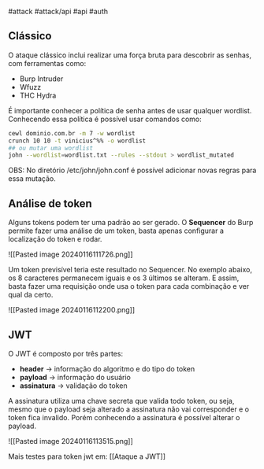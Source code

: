 #attack #attack/api #api #auth
## Clássico

O ataque clássico inclui realizar uma força bruta para descobrir as senhas, com ferramentas como:

- Burp Intruder
- Wfuzz
- THC Hydra

É importante conhecer a política de senha antes de usar qualquer wordlist. Conhecendo essa política é possível usar comandos como:

```sh
cewl dominio.com.br -m 7 -w wordlist 
crunch 10 10 -t vinicius^%% -o wordlist
## ou mutar uma wordlist
john --wordlist=wordlist.txt --rules --stdout > wordlist_mutated
```

OBS: No diretório /etc/john/john.conf é possível adicionar novas regras para essa mutação.

## Análise de token

Alguns tokens podem ter uma padrão ao ser gerado. O **Sequencer** do Burp permite fazer uma análise de um token,  basta apenas configurar a localização do token e rodar.

![[Pasted image 20240116111726.png]]

Um token previsível teria este resultado no Sequencer. No exemplo abaixo, os 8 caracteres permanecem iguais e os 3 últimos se alteram. E assim, basta fazer uma requisição onde usa o token para cada combinação e ver qual da certo.

![[Pasted image 20240116112200.png]]

## JWT

O JWT é composto por três partes:
- **header** -> informação do algoritmo e do tipo do token
- **payload** -> informação do usuário
- **assinatura** -> validação do token

A assinatura utiliza uma chave secreta que valida todo token, ou seja, mesmo que o payload seja alterado a assinatura não vai corresponder e o token fica invalido. Porém conhecendo a assinatura é possível alterar o payload.

![[Pasted image 20240116113515.png]]

Mais testes para token jwt em: [[Ataque a JWT]]